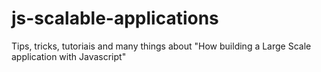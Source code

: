 js-scalable-applications
========================

Tips, tricks, tutoriais and many things about "How building a Large Scale application with Javascript"
